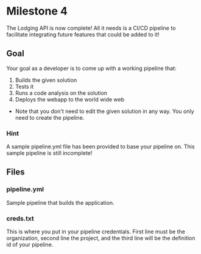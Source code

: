# Milestone 4
The Lodging API is now complete! All it needs is a CI/CD pipeline to facilitate integrating future features that could be added to it!

## Goal
Your goal as a developer is to come up with a working pipeline that:
1. Builds the given solution
2. Tests it
3. Runs a code analysis on the solution
4. Deploys the webapp to the world wide web

* Note that you don't need to edit the given solution in any way. You only need to create the pipeline.

### Hint
A sample pipeline.yml file has been provided to base your pipeline on. This sample pipeline is still incomplete!

## Files
### pipeline.yml
Sample pipeline that builds the application. 

### creds.txt
This is where you put in your pipeline credentials. First line must be the organization, second line the project, and the third line will be the definition id of your pipeline.
